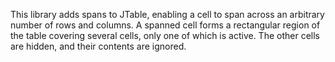 This library adds spans to JTable, enabling a cell to span across an arbitrary number of rows and columns.  A spanned cell forms a rectangular region of the table covering several cells, only one of which is active. The other cells are hidden, and their contents are ignored.